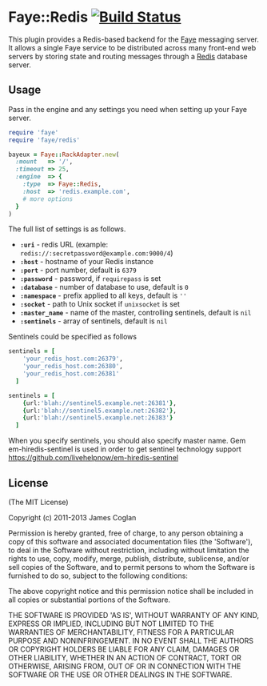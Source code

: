 # Faye::Redis [![Build Status](https://travis-ci.org/faye/faye-redis-ruby.svg)](https://travis-ci.org/faye/faye-redis-ruby)

This plugin provides a Redis-based backend for the
[Faye](http://faye.jcoglan.com) messaging server. It allows a single Faye
service to be distributed across many front-end web servers by storing state and
routing messages through a [Redis](http://redis.io) database server.


## Usage

Pass in the engine and any settings you need when setting up your Faye server.

```rb
require 'faye'
require 'faye/redis'

bayeux = Faye::RackAdapter.new(
  :mount   => '/',
  :timeout => 25,
  :engine  => {
    :type  => Faye::Redis,
    :host  => 'redis.example.com',
    # more options
  }
)
```

The full list of settings is as follows.

* <b>`:uri`</b> - redis URL (example: `redis://:secretpassword@example.com:9000/4`)
* <b>`:host`</b> - hostname of your Redis instance
* <b>`:port`</b> - port number, default is `6379`
* <b>`:password`</b> - password, if `requirepass` is set
* <b>`:database`</b> - number of database to use, default is `0`
* <b>`:namespace`</b> - prefix applied to all keys, default is `''`
* <b>`:socket`</b> - path to Unix socket if `unixsocket` is set
* <b>`:master_name`</b> - name of the master, controlling sentinels, default is `nil`
* <b>`:sentinels`</b> - array of sentinels, default is `nil`

Sentinels could be specified as follows

```rb
sentinels = [
    'your_redis_host.com:26379',
    'your_redis_host.com:26380',
    'your_redis_host.com:26381'
  ]

sentinels = [
    {url:'blah://sentinel5.example.net:26381'},
    {url:'blah://sentinel5.example.net:26382'},
    {url:'blah://sentinel5.example.net:26383'}
  ]
```
When you specify sentinels, you should also specify master name.
Gem  em-hiredis-sentinel is used in order to get sentinel technology support
https://github.com/livehelpnow/em-hiredis-sentinel

## License

(The MIT License)

Copyright (c) 2011-2013 James Coglan

Permission is hereby granted, free of charge, to any person obtaining a copy of
this software and associated documentation files (the 'Software'), to deal in
the Software without restriction, including without limitation the rights to
use, copy, modify, merge, publish, distribute, sublicense, and/or sell copies of
the Software, and to permit persons to whom the Software is furnished to do so,
subject to the following conditions:

The above copyright notice and this permission notice shall be included in all
copies or substantial portions of the Software.

THE SOFTWARE IS PROVIDED 'AS IS', WITHOUT WARRANTY OF ANY KIND, EXPRESS OR
IMPLIED, INCLUDING BUT NOT LIMITED TO THE WARRANTIES OF MERCHANTABILITY, FITNESS
FOR A PARTICULAR PURPOSE AND NONINFRINGEMENT. IN NO EVENT SHALL THE AUTHORS OR
COPYRIGHT HOLDERS BE LIABLE FOR ANY CLAIM, DAMAGES OR OTHER LIABILITY, WHETHER
IN AN ACTION OF CONTRACT, TORT OR OTHERWISE, ARISING FROM, OUT OF OR IN
CONNECTION WITH THE SOFTWARE OR THE USE OR OTHER DEALINGS IN THE SOFTWARE.

